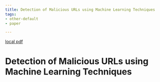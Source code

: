 ```yaml
---
title: Detection of Malicious URLs using Machine Learning Techniques
tags:
- other-default
- paper

---
```


[local pdf](../../../pdfs/Detection%20of%20Malicious%20URLs%20using%20Machine%20Learning%20Techniques.pdf)

# Detection of Malicious URLs using Machine Learning Techniques
